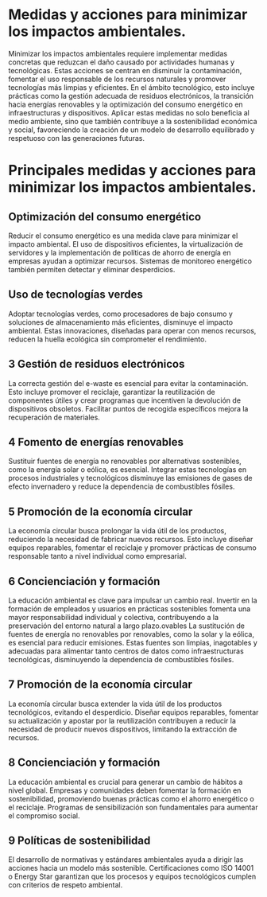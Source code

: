 # Medidas y acciones para minimizar los impactos ambientales.
Minimizar los impactos ambientales requiere implementar medidas concretas que reduzcan el daño causado por actividades humanas y tecnológicas. Estas acciones se centran en disminuir la contaminación, fomentar el uso responsable de los recursos naturales y promover tecnologías más limpias y eficientes. En el ámbito tecnológico, esto incluye prácticas como la gestión adecuada de residuos electrónicos, la transición hacia energías renovables y la optimización del consumo energético en infraestructuras y dispositivos. Aplicar estas medidas no solo beneficia al medio ambiente, sino que también contribuye a la sostenibilidad económica y social, favoreciendo la creación de un modelo de desarrollo equilibrado y respetuoso con las generaciones futuras.

# Principales medidas y acciones para minimizar los impactos ambientales.
## Optimización del consumo energético
Reducir el consumo energético es una medida clave para minimizar el impacto ambiental. El uso de dispositivos eficientes, la virtualización de servidores y la implementación de políticas de ahorro de energía en empresas ayudan a optimizar recursos. Sistemas de monitoreo energético también permiten detectar y eliminar desperdicios.

## Uso de tecnologías verdes
Adoptar tecnologías verdes, como procesadores de bajo consumo y soluciones de almacenamiento más eficientes, disminuye el impacto ambiental. Estas innovaciones, diseñadas para operar con menos recursos, reducen la huella ecológica sin comprometer el rendimiento.

## 3 Gestión de residuos electrónicos
La correcta gestión del e-waste es esencial para evitar la contaminación. Esto incluye promover el reciclaje, garantizar la reutilización de componentes útiles y crear programas que incentiven la devolución de dispositivos obsoletos. Facilitar puntos de recogida específicos mejora la recuperación de materiales.

## 4 Fomento de energías renovables
Sustituir fuentes de energía no renovables por alternativas sostenibles, como la energía solar o eólica, es esencial. Integrar estas tecnologías en procesos industriales y tecnológicos disminuye las emisiones de gases de efecto invernadero y reduce la dependencia de combustibles fósiles.

## 5 Promoción de la economía circular
  
La economía circular busca prolongar la vida útil de los productos, reduciendo la necesidad de fabricar nuevos recursos. Esto incluye diseñar equipos reparables, fomentar el reciclaje y promover prácticas de consumo responsable tanto a nivel individual como empresarial.

## 6 Concienciación y formación

La educación ambiental es clave para impulsar un cambio real. Invertir en la formación de empleados y usuarios en prácticas sostenibles fomenta una mayor responsabilidad individual y colectiva, contribuyendo a la preservación del entorno natural a largo plazo.ovables
La sustitución de fuentes de energía no renovables por renovables, como la solar y la eólica, es esencial para reducir emisiones. Estas fuentes son limpias, inagotables y adecuadas para alimentar tanto centros de datos como infraestructuras tecnológicas, disminuyendo la dependencia de combustibles fósiles.

## 7 Promoción de la economía circular
  
La economía circular busca extender la vida útil de los productos tecnológicos, evitando el desperdicio. Diseñar equipos reparables, fomentar su actualización y apostar por la reutilización contribuyen a reducir la necesidad de producir nuevos dispositivos, limitando la extracción de recursos.

## 8 Concienciación y formación
  
La educación ambiental es crucial para generar un cambio de hábitos a nivel global. Empresas y comunidades deben fomentar la formación en sostenibilidad, promoviendo buenas prácticas como el ahorro energético o el reciclaje. Programas de sensibilización son fundamentales para aumentar el compromiso social.

## 9 Políticas de sostenibilidad
  
El desarrollo de normativas y estándares ambientales ayuda a dirigir las acciones hacia un modelo más sostenible. Certificaciones como ISO 14001 o Energy Star garantizan que los procesos y equipos tecnológicos cumplen con criterios de respeto ambiental.
